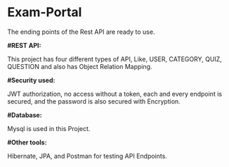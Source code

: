 # Exam-Portal


The ending points of the Rest API are ready to use.


**#REST API:**


This project has four different types of API, Like,  USER, CATEGORY, QUIZ, QUESTION and also has Object Relation Mapping.


**#Security used:**


JWT authorization, no access without a token, each and every endpoint is secured, and the password is also secured with Encryption.


**#Database:**


Mysql is used in this Project.


**#Other tools:**


Hibernate, JPA,  and Postman for testing API Endpoints.

